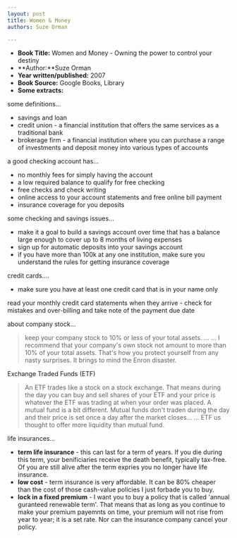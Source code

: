 ```yaml
---
layout: post
title: Women & Money
authors: Suze Orman

---
```


- **Book Title:** Women and Money - Owning the power to control your destiny
- **Author:**Suze Orman
- **Year written/published:** 2007
- **Book Source:** Google Books, Library
- **Some extracts:**

some definitions...

- savings and loan
- credit union - a financial institution that offers the same services as a traditional bank
- brokerage firm - a financial institution where you can purchase a range of investments and deposit money into various types of accounts

a good checking account has...

- no monthly fees for simply having the account
- a low required balance to qualify for free checking
- free checks and check writing
- online access to your account statements and free online bill payment
- insurance coverage for you deposits

some checking and savings issues...

- make it a goal to build a savings account over time that has a balance large enough to cover up to 8 months of living expenses
- sign up for automatic deposits into your savings account
- if you have more than 100k at any one institution, make sure you understand the rules for getting insurance coverage

credit cards....
- make sure you have at least one credit card that is in your name only

read your monthly credit card statements when they arrive - check for mistakes and over-billing and take note of the payment due date

about company stock...

> keep your company stock to 10% or less of your total assets. ... ... I recommend that your company's own stock not amount to more than 10% of your total assets. That's how you protect yourself from any nasty surprises. It brings to mind the Enron disaster.

Exchange Traded Funds (ETF)

> An ETF trades like a stock on a stock exchange. That means during the day you can buy and sell shares of your ETF and your price is whatever the ETF was trading at when your order was placed. A mutual fund is a bit different. Mutual funds don't traden during the day and their price is set once a day after the market closes... ... ETF us thought to offer more liquidity than mutual fund.

life insurances...

- **term life insurance** - this can last for a term of years. If you die during this term, your benificiaries receive the death benefit, typically tax-free. Of you are still alive after the term expries you no longer have life insurance.
- **low cost** - term insurance is very affordable. It can be 80% cheaper than the cost of those cash-value policies I just forbade you to buy.
- **lock in a fixed premium** - I want you to buy a policy that is called 'annual guranteed renewable term'. That means that as long as you continue to make your premium payemnts on time, your premium will not rise from year to year; it is a set rate. Nor can the insurance company cancel your policy.
